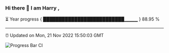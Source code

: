 ### Hi there 👋 I am Harry , 

⏳ Year progress { ██████████████████████████▁▁▁▁ } 88.95 %

---

⏰ Updated on Mon, 21 Nov 2022 15:50:03 GMT

![Progress Bar CI](https://github.com/duykhang68/duykhang68/workflows/Progress%20Bar%20CI/badge.svg)
